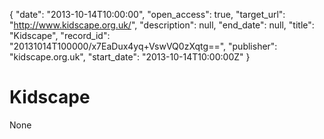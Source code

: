 {
  "date": "2013-10-14T10:00:00", 
  "open_access": true, 
  "target_url": "http://www.kidscape.org.uk/", 
  "description": null, 
  "end_date": null, 
  "title": "Kidscape", 
  "record_id": "20131014T100000/x7EaDux4yq+VswVQ0zXqtg==", 
  "publisher": "kidscape.org.uk", 
  "start_date": "2013-10-14T10:00:00Z"
}

# Kidscape

None